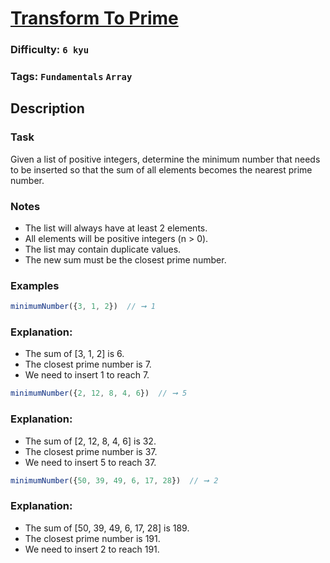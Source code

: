 # [Transform To Prime](https://www.codewars.com/kata/5a946d9fba1bb5135100007c)

### Difficulty: `6 kyu`

### Tags: `Fundamentals` `Array`

## Description

### Task

Given a list of positive integers, determine the minimum number that needs to be inserted so that the sum of all elements becomes the nearest prime number.

### Notes
- The list will always have at least 2 elements.
- All elements will be positive integers (n > 0).
- The list may contain duplicate values.
- The new sum must be the closest prime number.

### Examples

```js
minimumNumber({3, 1, 2})  // ➞ 1
```

### Explanation:
- The sum of [3, 1, 2] is 6.
- The closest prime number is 7.
- We need to insert 1 to reach 7.

```js
minimumNumber({2, 12, 8, 4, 6})  // ➞ 5
```

### Explanation:

- The sum of [2, 12, 8, 4, 6] is 32.
- The closest prime number is 37.
- We need to insert 5 to reach 37.


```js
minimumNumber({50, 39, 49, 6, 17, 28})  // ➞ 2
```

### Explanation:

- The sum of [50, 39, 49, 6, 17, 28] is 189.
- The closest prime number is 191.
- We need to insert 2 to reach 191.
